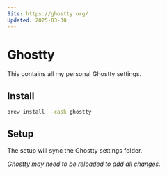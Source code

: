 ```yaml
---
Site: https://ghostty.org/
Updated: 2025-03-30
---
```


# Ghostty

This contains all my personal Ghostty settings.

## Install

```sh
brew install --cask ghostty
```

## Setup

The setup will sync the Ghostty settings folder.

_Ghostty may need to be reloaded to add all changes._

